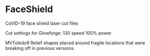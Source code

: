 # FaceShield
CoVID-19 face shield laser cut files

Cut settings for Glowforge:
130 speed 100% power

MVToledo9 
Relief shapes placed around fragile locations that were breaking off in previous versions. 



